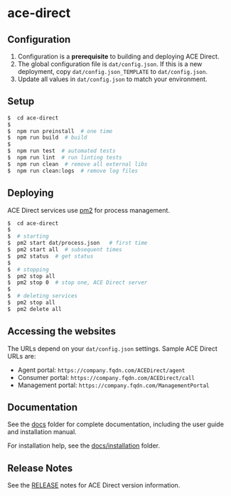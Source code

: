 # ace-direct

## Configuration

1. Configuration is a **prerequisite** to building and deploying ACE Direct.
1. The global configuration file is `dat/config.json`. If this is a new deployment, copy `dat/config.json_TEMPLATE` to `dat/config.json`.
1. Update all values in `dat/config.json` to match your environment.

## Setup

```bash
$  cd ace-direct
$
$  npm run preinstall  # one time
$  npm run build  # build
$
$  npm run test  # automated tests
$  npm run lint  # run linting tests
$  npm run clean  # remove all external libs
$  npm run clean:logs  # remove log files
```

## Deploying

ACE Direct services use [pm2](https://pm2.keymetrics.io/) for process management.

```bash
$  cd ace-direct
$
$  # starting
$  pm2 start dat/process.json   # first time
$  pm2 start all  # subsequent times
$  pm2 status  # get status
$
$  # stopping
$  pm2 stop all
$  pm2 stop 0  # stop one, ACE Direct server
$
$  # deleting services
$  pm2 stop all
$  pm2 delete all
```

## Accessing the websites

The URLs depend on your `dat/config.json` settings. Sample ACE Direct URLs are:

* Agent portal: `https://company.fqdn.com/ACEDirect/agent`
* Consumer portal: `https://company.fqdn.com/ACEDirect/call`
* Management portal: `https://company.fqdn.com/ManagementPortal`

## Documentation

See the [docs](docs/) folder for complete documentation, including the user guide and installation manual.

For installation help, see the [docs/installation](docs/installation/) folder.

## Release Notes

See the [RELEASE](RELEASE.md) notes for ACE Direct version information.
